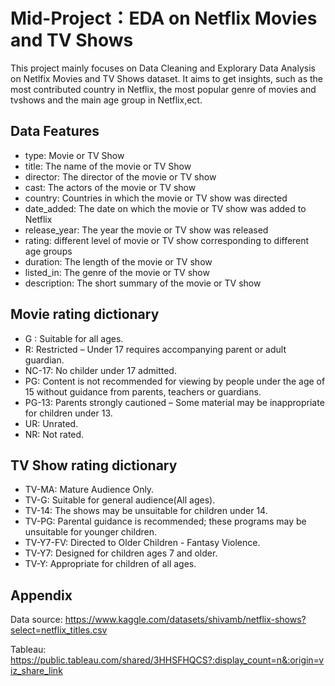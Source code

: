
# Mid-Project：EDA on Netflix Movies and TV Shows

This project mainly focuses on Data Cleaning and Explorary Data Analysis on Netlfix Movies and TV Shows dataset. It aims to get insights, such as the most contributed country in Netflix, the most popular genre of movies and tvshows and the main age group in Netflix,ect.


## Data Features

- type: Movie or TV Show
- title: The name of the movie or TV Show 
- director: The director of the movie or TV show
- cast: The actors of the movie or TV show
- country: Countries in which the movie or TV show was directed
- date_added: The date on which the movie or TV show was added to Netflix
- release_year: The year the movie or TV show was released
- rating: different level of movie or TV show corresponding to different age groups
- duration: The length of the movie or TV show
- listed_in: The genre of the movie or TV show
- description: The short summary of the movie or TV show

## Movie rating dictionary
- G : Suitable for all ages.
- R: Restricted – Under 17 requires accompanying parent or adult guardian.
- NC-17: No childer under 17 admitted.
- PG: Content is not recommended for viewing by people under the age of 15 without guidance from parents, teachers or guardians.
- PG-13: Parents strongly cautioned – Some material may be inappropriate for children under 13.
- UR: Unrated.
- NR: Not rated.

## TV Show rating dictionary
- TV-MA: Mature Audience Only.
- TV-G: Suitable for general audience(All ages).
- TV-14: The shows may be unsuitable for children under 14.
- TV-PG: Parental guidance is recommended; these programs may be unsuitable for younger children.
- TV-Y7-FV: Directed to Older Children - Fantasy Violence.
- TV-Y7: Designed for children ages 7 and older.
- TV-Y: Appropriate for children of all ages.


## Appendix

Data source: https://www.kaggle.com/datasets/shivamb/netflix-shows?select=netflix_titles.csv 

Tableau: https://public.tableau.com/shared/3HHSFHQCS?:display_count=n&:origin=viz_share_link


